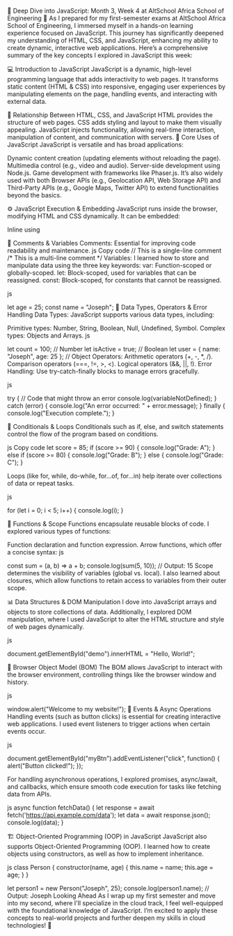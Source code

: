 🚀 Deep Dive into JavaScript: Month 3, Week 4 at AltSchool Africa School of Engineering 🚀
As I prepared for my first-semester exams at AltSchool Africa School of Engineering, I immersed myself in a hands-on learning experience focused on JavaScript. This journey has significantly deepened my understanding of HTML, CSS, and JavaScript, enhancing my ability to create dynamic, interactive web applications. Here’s a comprehensive summary of the key concepts I explored in JavaScript this week:

💻 Introduction to JavaScript
JavaScript is a dynamic, high-level programming language that adds interactivity to web pages. It transforms static content (HTML & CSS) into responsive, engaging user experiences by manipulating elements on the page, handling events, and interacting with external data.

🔗 Relationship Between HTML, CSS, and JavaScript
HTML provides the structure of web pages.
CSS adds styling and layout to make them visually appealing.
JavaScript injects functionality, allowing real-time interaction, manipulation of content, and communication with servers.
🔧 Core Uses of JavaScript
JavaScript is versatile and has broad applications:

Dynamic content creation (updating elements without reloading the page).
Multimedia control (e.g., video and audio).
Server-side development using Node.js.
Game development with frameworks like Phaser.js.
It’s also widely used with both Browser APIs (e.g., Geolocation API, Web Storage API) and Third-Party APIs (e.g., Google Maps, Twitter API) to extend functionalities beyond the basics.

⚙️ JavaScript Execution & Embedding
JavaScript runs inside the browser, modifying HTML and CSS dynamically. It can be embedded:

Inline using <script> tags within the HTML file.
Externally by linking to a .js file, keeping JavaScript separate from HTML for better maintainability.
html
<!-- Internal JavaScript -->
<script>
    console.log("Hello, JavaScript!");
</script>

<!-- External JavaScript -->
<script src="app.js"></script>
💬 Comments & Variables
Comments: Essential for improving code readability and maintenance.
js
Copy code
// This is a single-line comment
/* This is a multi-line comment */
Variables: I learned how to store and manipulate data using the three key keywords:
var: Function-scoped or globally-scoped.
let: Block-scoped, used for variables that can be reassigned.
const: Block-scoped, for constants that cannot be reassigned.

js

let age = 25;
const name = "Joseph";
🧮 Data Types, Operators & Error Handling
Data Types:
JavaScript supports various data types, including:

Primitive types: Number, String, Boolean, Null, Undefined, Symbol.
Complex types: Objects and Arrays.
js

let count = 100;   // Number
let isActive = true;  // Boolean
let user = { name: "Joseph", age: 25 };  // Object
Operators:
Arithmetic operators (+, -, *, /).
Comparison operators (===, !=, >, <).
Logical operators (&&, ||, !).
Error Handling:
Use try-catch-finally blocks to manage errors gracefully.

js

try {
  // Code that might throw an error
  console.log(variableNotDefined);
} catch (error) {
  console.log("An error occurred: " + error.message);
} finally {
  console.log("Execution complete.");
}

🔧 Conditionals & Loops
Conditionals such as if, else, and switch statements control the flow of the program based on conditions.

js
Copy code
let score = 85;
if (score >= 90) {
  console.log("Grade: A");
} else if (score >= 80) {
  console.log("Grade: B");
} else {
  console.log("Grade: C");
}

Loops (like for, while, do-while, for...of, for...in) help iterate over collections of data or repeat tasks.

js

for (let i = 0; i < 5; i++) {
  console.log(i);
}

🔧 Functions & Scope
Functions encapsulate reusable blocks of code. I explored various types of functions:

Function declaration and function expression.
Arrow functions, which offer a concise syntax:
js

const sum = (a, b) => a + b;
console.log(sum(5, 10));  // Output: 15
Scope determines the visibility of variables (global vs. local). I also learned about closures, which allow functions to retain access to variables from their outer scope.

📊 Data Structures & DOM Manipulation
I dove into JavaScript arrays and objects to store collections of data. Additionally, I explored DOM manipulation, where I used JavaScript to alter the HTML structure and style of web pages dynamically.

js

document.getElementById("demo").innerHTML = "Hello, World!";

🌟 Browser Object Model (BOM)
The BOM allows JavaScript to interact with the browser environment, controlling things like the browser window and history.

js

window.alert("Welcome to my website!");
🎯 Events & Async Operations
Handling events (such as button clicks) is essential for creating interactive web applications. I used event listeners to trigger actions when certain events occur.

js

document.getElementById("myBtn").addEventListener("click", function() {
    alert("Button clicked!");
});

For handling asynchronous operations, I explored promises, async/await, and callbacks, which ensure smooth code execution for tasks like fetching data from APIs.

js
async function fetchData() {
  let response = await fetch('https://api.example.com/data');
  let data = await response.json();
  console.log(data);
}

🏗️ Object-Oriented Programming (OOP) in JavaScript
JavaScript also supports Object-Oriented Programming (OOP). I learned how to create objects using constructors, as well as how to implement inheritance.

js
class Person {
  constructor(name, age) {
    this.name = name;
    this.age = age;
  }
}

let person1 = new Person("Joseph", 25);
console.log(person1.name);  // Output: Joseph
Looking Ahead
As I wrap up my first semester and move into my second, where I'll specialize in the cloud track, I feel well-equipped with the foundational knowledge of JavaScript. I’m excited to apply these concepts to real-world projects and further deepen my skills in cloud technologies! 💪
